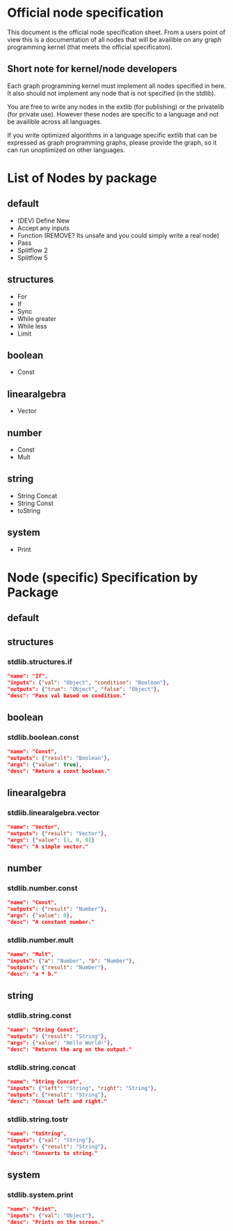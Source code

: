# Official node specification

This document is the official node specification sheet.
From a users point of view this is a documentation of all nodes that will be availible on any graph programming kernel (that meets the official specificaton).

## Short note for kernel/node developers

Each graph programming kernel must implement all nodes specified in here.
It also should not implement any node that is not specified (in the stdlib).

You are free to write any nodes in the extlib (for publishing) or the privatelib (for private use).
However these nodes are specific to a language and not be availible across all languages.

If you write optimized algorithms in a language specific extlib that can be expressed as graph programming graphs, please provide the graph, so it can run unoptimized on other languages.

# List of Nodes by package

## default

* (DEV) Define New
* Accept any inputs
* Function (REMOVE? Its unsafe and you could simply write a real node)
* Pass
* Splitflow 2
* Splitflow 5

## structures

* For
* If
* Sync
* While greater
* While less
* Limit

## boolean

* Const

## linearalgebra

* Vector

## number

* Const
* Mult

## string

 * String Concat
 * String Const
 * toString
 
## system
 
 * Print
 
 
# Node (specific) Specification by Package
 
## default

## structures
 
### stdlib.structures.if
 ```json
 "name": "If",
 "inputs": {"val": "Object", "condition": "Boolean"},
 "outputs": {"true": "Object", "false": "Object"},
 "desc": "Pass val based on condition."
 ```
 
## boolean
 
### stdlib.boolean.const
 ```json
 "name": "Const",
 "outputs": {"result": "Boolean"},
 "args": {"value": true},
 "desc": "Return a const boolean."
 ```
 
## linearalgebra
 
### stdlib.linearalgebra.vector
 ```json
 "name": "Vector",
 "outputs": {"result": "Vector"},
 "args": {"value": [1, 0, 0]}
 "desc": "A simple vector."
 ```
 
## number
 
### stdlib.number.const
 ```json
 "name": "Const",
 "outputs": {"result": "Number"},
 "args": {"value": 0},
 "desc": "A constant number."
 ```
 
### stdlib.number.mult
 ```json
 "name": "Mult",
 "inputs": {"a": "Number", "b": "Number"},
 "outputs": {"result": "Number"},
 "desc": "a * b."
 ```
 
## string
 
### stdlib.string.const
 ```json
 "name": "String Const",
 "outputs": {"result": "String"},
 "args": {"value": "Hello World!"},
 "desc": "Returns the arg on the output."
 ```
 
### stdlib.string.concat
 ```json
 "name": "String Concat",
 "inputs": {"left": "String", "right": "String"},
 "outputs": {"result": "String"},
 "desc": "Concat left and right."
 ```
 
### stdlib.string.tostr
 ```json
 "name": "toString",
 "inputs": {"val": "String"},
 "outputs": {"result": "String"},
 "desc": "Converts to string."
 ```
 
## system
 
### stdlib.system.print
 ```json
 "name": "Print",
 "inputs": {"val": "Object"},
 "desc": "Prints on the screen."
 ```
